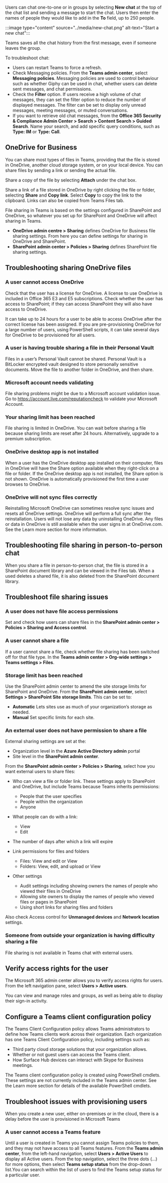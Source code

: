 Users can chat one-to-one or in groups by selecting **New chat** at the top of the chat list and sending a message to start the chat. Users then enter the names of people they would like to add in the **To** field, up to 250 people.

:::image type="content" source="../media/new-chat.png" alt-text="Start a new chat":::

Teams saves all the chat history from the first message, even if someone leaves the group.

To troubleshoot chat:

- Users can restart Teams to force a refresh.
- Check Messaging policies. From the **Teams admin center**, select **Messaging policies**. Messaging policies are used to control behaviour such as whether Giphy can be used in chat, whether users can delete sent messages, and chat permissions.
- Check the **Filter** option. If users receive a high volume of chat messages, they can set the filter option to reduce the number of displayed messages. The filter can be set to display only unread messages, meeting messages, or muted conversations.
- If you want to retrieve old chat messages, from the **Office 365 Security & Compliance Admin Center > Search > Content Search > Guided Search**. Name your search, and add specific query conditions, such as **Type: IM** or **Type: Call**.
  
## OneDrive for Business

You can share most types of files in Teams, providing that the file is stored in OneDrive, another cloud storage system, or on your local device. You can share files by sending a link or sending the actual file.

Share a copy of the file by selecting **Attach** under the chat box.

Share a link of a file stored in OneDrive by right clicking the file or folder, selecting **Share** and **Copy link**. Select **Copy** to copy the link to the clipboard. Links can also be copied from Teams Files tab.

File sharing in Teams is based on the settings configured in SharePoint and OneDrive, so whatever you set up for SharePoint and OneDrive will affect sharing in Teams.

- **OneDrive admin centre > Sharing** defines OneDrive for Business file sharing settings. From here you can define settings for sharing in OneDrive and SharePoint.
- **SharePoint admin center > Policies > Sharing** defines SharePoint file sharing settings.

## Troubleshooting sharing OneDrive files

### A user cannot access OneDrive

Check that the user has a license for OneDrive. A license to use OneDrive is included in Office 365 E3 and E5 subscriptions. Check whether the user has access to SharePoint; if they can access SharePoint they will also have access to OneDrive.

It can take up to 24 hours for a user to be able to access OneDrive after the correct license has been assigned. If you are pre-provisioning OneDrive for a large number of users, using PowerShell scripts, it can take several days for OneDrive to be provisioned for all users.

### A user is having trouble sharing a file in their Personal Vault

Files in a user’s Personal Vault cannot be shared. Personal Vault is a BitLocker encrypted vault designed to store personally sensitive documents. Move the file to another folder in OneDrive, and then share.

### Microsoft account needs validating

File sharing problems might be due to a Microsoft account validation issue. Go to https://account.live.com/reputationcheck to validate your Microsoft Account.

### Your sharing limit has been reached

File sharing is limited in OneDrive. You can wait before sharing a file because sharing limits are reset after 24 hours. Alternatively, upgrade to a premium subscription.

### OneDrive desktop app is not installed

When a user has the OneDrive desktop app installed on their computer, files in OneDrive will have the Share option available when they right-click on a file or folder. If the OneDrive desktop app is not installed, the Share option is not shown. OneDrive is automatically provisioned the first time a user browses to OneDrive.

### OneDrive will not sync files correctly

Reinstalling Microsoft OneDrive can sometimes resolve sync issues and resets all OneDrive settings. OneDrive will perform a full sync after the reinstallation. Users will not lose any data by uninstalling OneDrive. Any files or data in OneDrive is still available when the user signs in at OneDrive.com. See the Learn more section for more information.

## Troubleshooting file sharing in person-to-person chat

When you share a file in person-to-person chat, the file is stored in a SharePoint document library and can be viewed in the Files tab. When a used deletes a shared file, it is also deleted from the SharePoint document library.

## Troubleshoot file sharing issues

### A user does not have file access permissions

Set and check how users can share files in the **SharePoint admin center > Policies > Sharing and Access control**.

### A user cannot share a file

If a user cannot share a file, check whether file sharing has been switched off for that file type. In the **Teams admin center > Org-wide settings > Teams settings > Files**.
 
### Storage limit has been reached

Use the SharePoint admin center to amend the site storage limits for SharePoint and OneDrive. From the **SharePoint admin center**, select **Settings > SharePoint Site storage limits**. This can be set to:

- **Automatic** Lets sites use as much of your organization’s storage as needed.
- **Manual** Set specific limits for each site.

### An external user does not have permission to share a file

External sharing settings are set at the:

- Organization level in the **Azure Active Directory admin** portal
- Site level in the **SharePoint admin center**.
 
From the **SharePoint admin center > Policies > Sharing**, select how you want external users to share files:

- Who can view a file or folder link. These settings apply to SharePoint and OneDrive, but include Teams because Teams inherits permissions:
 
    - People that the user specifies
    - People within the organization
    - Anyone
    
- What people can do with a link:
    - View 
    - Edit
- The number of days after which a link will expire 
- Link permissions for files and folders
    - Files: View and edit or View
    - Folders: View, edit, and upload or View
- Other settings
    - Audit settings including showing owners the names of people who viewed their files in OneDrive
    - Allowing site owners to display the names of people who viewed files or pages in SharePoint
    - Using short links for sharing files and folders

Also check Access control for **Unmanaged devices** and **Network location** settings.

### Someone from outside your organization is having difficulty sharing a file

File sharing is not available in Teams chat with external users.

## Verify access rights for the user

The Microsoft 365 admin center allows you to verify access rights for users. From the left navigation pane, select **Users > Active users**.

You can view and manage roles and groups, as well as being able to display their sign-in activity.  

## Configure a Teams client configuration policy

The Teams Client Configuration policy allows Teams administrators to define how Teams clients work across their organization. Each organization has one Teams Client Configuration policy, including settings such as:

- Third party cloud storage solutions that your organization allows.
- Whether or not guest users can access the Teams client.
- How Surface Hub devices can interact with Skype for Business meetings.

The Teams client configuration policy is created using PowerShell cmdlets. These settings are not currently included in the Teams admin center. See the Learn more section for details of the available PowerShell cmdlets.

## Troubleshoot issues with provisioning users

When you create a new user, either on-premises or in the cloud, there is a delay before the user is provisioned in Microsoft Teams

### A user cannot access a Teams feature

Until a user is created in Teams you cannot assign Teams policies to them, and they may not have access to all Teams features. From the **Teams admin center**, from the left-hand navigation, select **Users > Active Users** to display all Active users. From the top navigation, select the three dots (…) for more options, then select **Teams setup status** from the drop-down list.You can search within the list of users to find the Teams setup status for a particular user.